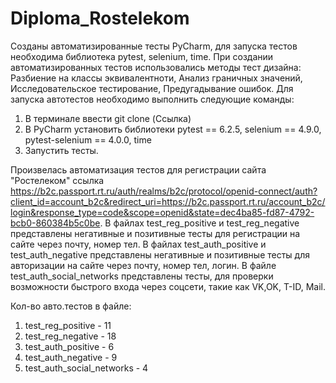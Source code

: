# Diploma_Rostelekom

Созданы автоматизированные тесты PyCharm, для запуска тестов необходима библиотека pytest, selenium, time.
При создании автоматизированных тестов использовались методы тест дизайна: Разбиение на классы эквивалентноти, Анализ граничных значений, Исследовательское тестирование, Предугадывание ошибок. 
Для запуска автотестов необходимо выполнить следующие команды:

1. В терминале ввести git clone (Ссылка)
2. В PyCharm установить библиотеки pytest == 6.2.5, selenium == 4.9.0, pytest-selenium == 4.0.0, time
3. Запустить тесты.

Произвелась автоматизация тестов для регистрации  сайта "Ростелеком" ссылка https://b2c.passport.rt.ru/auth/realms/b2c/protocol/openid-connect/auth?client_id=account_b2c&redirect_uri=https://b2c.passport.rt.ru/account_b2c/login&response_type=code&scope=openid&state=dec4ba85-fd87-4792-bcb0-860384b5c0be.
В файлах test_reg_positive и test_reg_negative представлены негативные и позитивные тесты для регистрации на сайте через почту, номер тел.
В файлах test_auth_positive и test_auth_negative представлены негативные и позитивные тесты для авторизации на сайте через почту, номер тел, логин.
В файле test_auth_social_networks представлены тесты, для проверки возможности быстрого входа через соцсети, такие как VK,OK, T-ID, Mail.

Кол-во авто.тестов в файле:
1. test_reg_positive - 11
2. test_reg_negative - 18
3. test_auth_positive - 6
4. test_auth_negative - 9
5. test_auth_social_networks - 4
